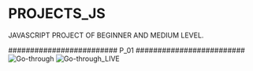 # PROJECTS_JS
JAVASCRIPT PROJECT OF BEGINNER AND MEDIUM LEVEL. 

 #########################      P_01      #########################
![Go-through](https://user-images.githubusercontent.com/121447577/215341551-e425c2c5-c274-4539-adac-c695b1ac05ee.png)
![Go-through_LIVE](https://user-images.githubusercontent.com/121447577/215342020-a203d440-e51b-4043-9c4c-dc275e7b6987.png)
